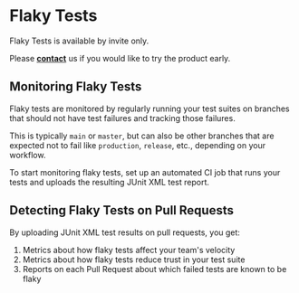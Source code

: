 # Flaky Tests

Flaky Tests is available by invite only.

Please [**contact**](https://trunk.io/about) us if you would like to try the product early.

## Monitoring Flaky Tests

Flaky tests are monitored by regularly running your test suites on branches that should not have test failures and tracking those failures.

This is typically `main` or `master`, but can also be other branches that are expected not to fail like `production`, `release`, etc., depending on your workflow.

To start monitoring flaky tests, set up an automated CI job that runs your tests and uploads the resulting JUnit XML test report.

## Detecting Flaky Tests on Pull Requests

By uploading JUnit XML test results on pull requests, you get:

1. Metrics about how flaky tests affect your team's velocity
2. Metrics about how flaky tests reduce trust in your test suite
3. Reports on each Pull Request about which failed tests are known to be flaky
